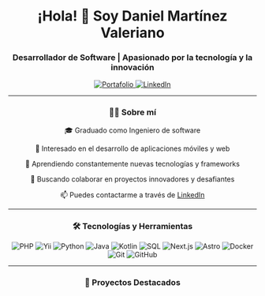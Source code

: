 <h1 align="center">¡Hola! 👋 Soy Daniel Martínez Valeriano</h1>
<h3 align="center">Desarrollador de Software | Apasionado por la tecnología y la innovación</h3>

<p align="center">
  <a href="https://gemeto.github.io" target="_blank">
    <img src="https://img.shields.io/badge/Portafolio-Web-blue?style=for-the-badge&logo=google-chrome" alt="Portafolio">
  </a>
  <a href="https://www.linkedin.com/in/daniel-mart%C3%ADnez-valeriano-0b77b5167" target="_blank">
    <img src="https://img.shields.io/badge/LinkedIn-Perfil-blue?style=for-the-badge&logo=linkedin" alt="LinkedIn">
  </a>
</p>

---

<div align=center>
  
### 🧑‍💻 Sobre mí

<p> 🎓 Graduado como Ingeniero de software </p>

<p> 💼 Interesado en el desarrollo de aplicaciones móviles y web </p>

<p> 🌱 Aprendiendo constantemente nuevas tecnologías y frameworks </p>

<p> 🚀 Buscando colaborar en proyectos innovadores y desafiantes </p>

<p> 
  
  📫 Puedes contactarme a través de [LinkedIn](https://www.linkedin.com/in/daniel-mart%C3%ADnez-valeriano-0b77b5167) 
  
</p>

</div>

---

<div align=center>
  
### 🛠️ Tecnologías y Herramientas

![PHP](https://img.shields.io/badge/PHP-777BB4?style=flat&logo=php&logoColor=white)
![Yii](https://img.shields.io/badge/Yii_Framework-6F36FF?style=flat&logo=Yii&logoColor=white)
![Python](https://img.shields.io/badge/Python-3776AB?style=flat&logo=python&logoColor=white)
![Java](https://img.shields.io/badge/Java-ED8B00?style=flat&logo=java&logoColor=white)
![Kotlin](https://img.shields.io/badge/Kotlin-0095D5?style=flat&logo=kotlin&logoColor=white)
![SQL](https://img.shields.io/badge/SQL-4479A1?style=flat&logo=mysql&logoColor=white)
![Next.js](https://img.shields.io/badge/Next.js-000?style=flat&logo=nextdotjs)
![Astro](https://img.shields.io/badge/Astro-FF5D01?style=flat&logo=astro&logoColor=white)
![Docker](https://img.shields.io/badge/Docker-2496ED?style=flat&logo=docker&logoColor=white)
![Git](https://img.shields.io/badge/Git-F05032?style=flat&logo=git&logoColor=white)
![GitHub](https://img.shields.io/badge/GitHub-181717?style=flat&logo=github&logoColor=white)

</div>

---

### <p align=center> 📌 Proyectos Destacados </p>
